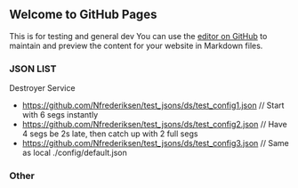 ## Welcome to GitHub Pages
This is for testing and general dev
You can use the [editor on GitHub](https://github.com/Nfrederiksen/test_jsons/edit/gh-pages/index.md) to maintain and preview the content for your website in Markdown files.


### JSON LIST

Destroyer Service
- https://github.com/Nfrederiksen/test_jsons/ds/test_config1.json // Start with 6 segs instantly
- https://github.com/Nfrederiksen/test_jsons/ds/test_config2.json // Have 4 segs be 2s late, then catch up with 2 full segs
- https://github.com/Nfrederiksen/test_jsons/ds/test_config3.json // Same as local ./config/default.json

### Other
